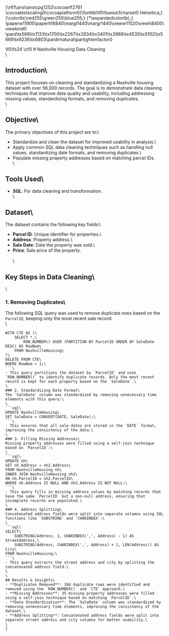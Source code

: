 {\rtf1\ansi\ansicpg1252\cocoartf2761
\cocoatextscaling0\cocoaplatform0{\fonttbl\f0\fswiss\fcharset0 Helvetica;}
{\colortbl;\red255\green255\blue255;}
{\*\expandedcolortbl;;}
\paperw11900\paperh16840\margl1440\margr1440\vieww11520\viewh8400\viewkind0
\pard\tx566\tx1133\tx1700\tx2267\tx2834\tx3401\tx3968\tx4535\tx5102\tx5669\tx6236\tx6803\pardirnatural\partightenfactor0

\f0\fs24 \cf0 # Nashville Housing Data Cleaning\
\
## Introduction\
This project focuses on cleaning and standardizing a Nashville housing dataset with over 56,000 records. The goal is to demonstrate data cleaning techniques that improve data quality and usability, including addressing missing values, standardizing formats, and removing duplicates.\
\
## Objective\
The primary objectives of this project are to:\
- Standardize and clean the dataset for improved usability in analysis.\
- Apply common SQL data cleaning techniques such as handling null values, standardizing date formats, and removing duplicates.\
- Populate missing property addresses based on matching parcel IDs.\
\
## Tools Used\
- **SQL**: For data cleaning and transformation.\
\
## Dataset\
The dataset contains the following key fields:\
- **Parcel ID**: Unique identifier for properties.\
- **Address**: Property address.\
- **Sale Date**: Date the property was sold.\
- **Price**: Sale price of the property.\
\
\
## Key Steps in Data Cleaning\
\
### 1. Removing Duplicates\
The following SQL query was used to remove duplicate rows based on the `ParcelID`, keeping only the most recent sale record:\
\
```sql\
WITH CTE AS (\
    SELECT *,\
        ROW_NUMBER() OVER (PARTITION BY ParcelID ORDER BY SaleDate DESC) AS RowNum\
    FROM NashvilleHousing\
)\
DELETE FROM CTE\
WHERE RowNum > 1;\
```\
- This query partitions the dataset by `ParcelID` and uses `ROW_NUMBER()` to identify duplicate records. Only the most recent record is kept for each property based on the `SaleDate`.\
\
### 2. Standardizing Date Format\
The `SaleDate` column was standardized by removing unnecessary time elements with this query:\
\
```sql\
UPDATE NashvilleHousing\
SET SaleDate = CONVERT(DATE, SaleDate);\
```\
- This ensures that all sale dates are stored in the `DATE` format, improving the consistency of the data.\
\
### 3. Filling Missing Addresses\
Missing property addresses were filled using a self-join technique based on `ParcelID`:\
\
```sql\
UPDATE nh\
SET nh.Address = nh2.Address\
FROM NashvilleHousing nh\
INNER JOIN NashvilleHousing nh2\
ON nh.ParcelID = nh2.ParcelID\
WHERE nh.Address IS NULL AND nh2.Address IS NOT NULL;\
```\
- This query fills in missing address values by matching records that have the same `ParcelID` but a non-null address, ensuring that incomplete records are populated.\
\
### 4. Address Splitting\
Concatenated address fields were split into separate columns using SQL functions like `SUBSTRING` and `CHARINDEX`:\
\
```sql\
SELECT\
    SUBSTRING(Address, 1, CHARINDEX(',', Address) - 1) AS StreetAddress,\
    SUBSTRING(Address, CHARINDEX(',', Address) + 1, LEN(Address)) AS City\
FROM NashvilleHousing;\
```\
- This query extracts the street address and city by splitting the concatenated address field.\
\
\
## Results & Insights\
- **Duplicates Removed**: 104 duplicate rows were identified and removed using the `ROW_NUMBER()` and `CTE` approach.\
- **Missing Addresses**: 35 missing property addresses were filled using a self-join technique based on matching `ParcelID`.\
- **Data Standardization**: The `SaleDate` column was standardized by removing unnecessary time elements, improving the consistency of the dataset.\
- **Address Splitting**: Concatenated address fields were split into separate street address and city columns for better usability.\
\
}